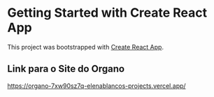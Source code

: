 # Getting Started with Create React App

This project was bootstrapped with [Create React App](https://github.com/facebook/create-react-app).

## Link para o Site do Organo

https://organo-7xw90sz7q-elenablancos-projects.vercel.app/

